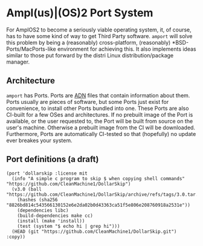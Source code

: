 # Ampl(us)|(OS)2 Port System
For AmplOS2 to become a seriously viable operating system, it, of course, has to
have some kind of way to get Third Party software. `amport` will solve this
problem by being a (reasonably) cross-platform, (reasonably)
\*BSD-Ports/MacPorts-like environment for achieving this. It also implements
ideas similar to those put forward by the distri Linux distribution/package
manager.

## Architecture
`amport` has Ports. Ports are [ADN](https://github.com/Amplus2/adn) files that
contain information about them. Ports usually are pieces of software, but some
Ports just exist for convenience, to install other Ports bundled into one. These
Ports are also CI-built for a few OSes and architectures. If no prebuilt image
of the Port is available, or the user requested to, the Port will be built from
source on the user's machine. Otherwise a prebuilt image from the CI will be
downloaded. Furthermore, Ports are automatically CI-tested so that (hopefully)
no update ever breakes your system.

## Port definitions (a draft)
```edn
(port 'dollarskip :license mit
  (info "A simple c program to skip $ when copying shell commands" "https://github.com/CleanMachine1/DollarSkip")
  (v3.0 (ball "https://github.com/CleanMachine1/DollarSkip/archive/refs/tags/3.0.tar.gz")
    (hashes (sha256 "8826bd814c543566130152e6e2da02b0d43363ca51f5e806e208760918a2531e"))
    (dependencies libc)
    (build-dependencies make cc)
    (install (make 'install))
    (test (system "$ echo hi | grep hi")))
  (HEAD (git "https://github.com/CleanMachine1/DollarSkip.git") :copy))
```
